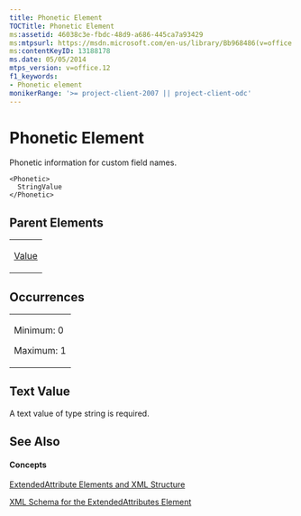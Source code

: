 ```yaml
---
title: Phonetic Element
TOCTitle: Phonetic Element
ms:assetid: 46038c3e-fbdc-48d9-a686-445ca7a93429
ms:mtpsurl: https://msdn.microsoft.com/en-us/library/Bb968486(v=office.12)
ms:contentKeyID: 13188178
ms.date: 05/05/2014
mtps_version: v=office.12
f1_keywords:
- Phonetic element
monikerRange: '>= project-client-2007 || project-client-odc'
---
```


# Phonetic Element




Phonetic information for custom field names.

    <Phonetic>
      StringValue
    </Phonetic>

## Parent Elements

<table>
<colgroup>
<col style="width: 100%" />
</colgroup>
<tbody>
<tr class="odd">
<td><p><a href="bb968696(v=office.12).md">Value</a></p></td>
</tr>
</tbody>
</table>

## Occurrences

<table>
<colgroup>
<col style="width: 100%" />
</colgroup>
<tbody>
<tr class="odd">
<td><p>Minimum: 0</p>
<p>Maximum: 1</p></td>
</tr>
</tbody>
</table>

## Text Value

A text value of type string is required.

## See Also

#### Concepts

[ExtendedAttribute Elements and XML Structure](bb968579\(v=office.12\).md)

[XML Schema for the ExtendedAttributes Element](bb968705\(v=office.12\).md)

